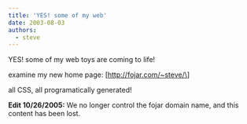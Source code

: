 ```yaml
---
title: 'YES! some of my web'
date: 2003-08-03
authors:
  - steve
---
```


YES! some of my web toys are coming to life!

examine my new home page: \[http://fojar.com/~steve/\]

all CSS, all programatically generated!

**Edit 10/26/2005:** We no longer control the fojar domain name, and this content has been lost.
